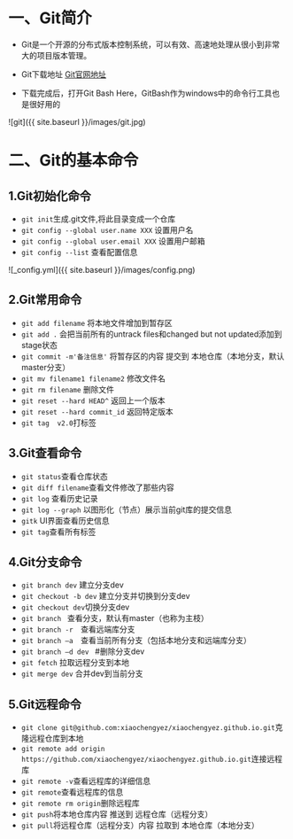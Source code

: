 # 一、Git简介
- Git是一个开源的分布式版本控制系统，可以有效、高速地处理从很小到非常大的项目版本管理。

- Git下载地址 [Git官网地址](https://git-scm.com/downloads)

- 下载完成后，打开Git Bash Here，GitBash作为windows中的命令行工具也是很好用的

![git]({{ site.baseurl }}/images/git.jpg)
# 二、Git的基本命令
## 1.Git初始化命令
- `git init`生成.git文件,将此目录变成一个仓库
- `git config --global user.name XXX`  设置用户名
- `git config --global user.email XXX`   设置用户邮箱
- `git config --list`  查看配置信息

![_config.yml]({{ site.baseurl }}/images/config.png)

## 2.Git常用命令
- `git add filename` 将本地文件增加到暂存区
- `git add .` 会把当前所有的untrack files和changed but not updated添加到stage状态
- `git commit -m'备注信息'` 将暂存区的内容 提交到 本地仓库（本地分支，默认master分支）
- `git mv filename1 filename2` 修改文件名
- `git rm filename` 删除文件
- `git reset --hard HEAD^` 返回上一个版本
- `git reset --hard commit_id` 返回特定版本
- `git tag  v2.0`打标签

## 3.Git查看命令

- `git status`查看仓库状态
- `git diff filename`查看文件修改了那些内容
- `git log` 查看历史记录
- `git log --graph` 以图形化（节点）展示当前git库的提交信息
- `gitk` UI界面查看历史信息
- `git tag`查看所有标签

## 4.Git分支命令
- `git branch dev` 建立分支dev
- `git checkout -b dev` 建立分支并切换到分支dev
- `git checkout dev`切换分支dev
- `git branch `   查看分支，默认有master（也称为主枝）
- `git branch -r`　查看远端库分支
- `git branch –a`　查看当前所有分支（包括本地分支和远端库分支）
- `git branch –d dev `  #删除分支dev
- `git fetch` 拉取远程分支到本地
- `git merge dev` 合并dev到当前分支

## 5.Git远程命令
- `git clone git@github.com:xiaochengyez/xiaochengyez.github.io.git`克隆远程仓库到本地
- `git remote add origin https://github.com/xiaochengyez/xiaochengyez.github.io.git`连接远程库
- `git remote -v`查看远程库的详细信息
- `git remote`查看远程库的信息
- `git remote rm origin`删除远程库
- `git push`将本地仓库内容 推送到 远程仓库（远程分支）
- `git pull`将远程仓库（远程分支）内容 拉取到 本地仓库（本地分支）
